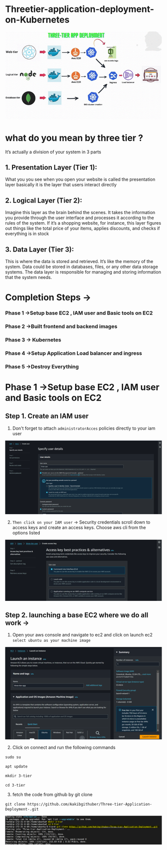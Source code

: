 # Threetier-application-deployment-on-Kubernetes

![alt text](three-app-deployment-image.gif)

# what do you mean by three tier ?
It’s actually a division of your system in 3 parts

## 1. Presentation Layer (Tier 1):
What you you see when you open your website is called the presentation layer basically it is the layer that users interact directly

## 2. Logical Layer (Tier 2):
Imagine this layer as the brain behind the scenes. It takes the information you provide through the user interface and processes it according to the rules of the system. If it’s a shopping website, for instance, this layer figures out things like the total price of your items, applies discounts, and checks if everything is in stock

## 3. Data Layer (Tier 3):
This is where the data is stored and retrieved. It’s like the memory of the system.
Data could be stored in databases, files, or any other data storage systems.
The data layer is responsible for managing and storing information that the system needs.

# Completion Steps →

### Phase 1 →Setup base EC2 , IAM user and Basic tools on EC2
### Phase 2 →Built frontend and backend images
### Phase 3 → Kubernetes
### Phase 4 →Setup Application Load balancer and ingress
### Phase 5 →Destroy Everything


# Phase 1 →Setup base EC2 , IAM user and Basic tools on EC2
## Step 1. Create an IAM user
1. Don't forget to attach `administratorAcces` policies directly to your iam user

![alt text](iam-creation.png)

2. `Then click on your IAM user` → 
Security credentials scroll down to access keys and create an access keys. Choose aws cli from the options listed

![alt text](create-accesskeys.png)


## Step 2. launching a base EC2 where we do all work →
1. Open your aws console and navigate to ec2 and click on launch ec2 `select ubuntu as your machine image`

![alt text](launch-ec2.png)

2. Click on connect and run the following commands

```
sudo su
```
```
apt update
```
```
mkdir 3-tier
```
```
cd 3-tier
```

3. fetch the code from github by git clone

```
git clone https://github.com/Aakibgithuber/Three-tier-Application-Deployment-.git
```
![alt text](commands.png)